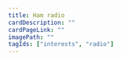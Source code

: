 ```yaml
---
title: Ham radio
cardDescription: ""
cardPageLink: ""
imagePath: ""
tagIds: ["interests", "radio"]
---
```

